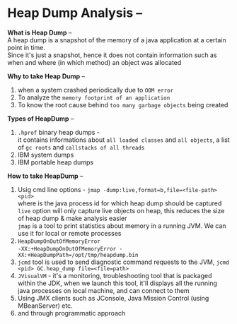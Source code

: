 # Heap Dump Analysis – 

**What is Heap Dump** –  
A heap dump is a snapshot of the memory of a java application at a certain point in time.  
Since it's just a snapshot, hence it does not contain information such as when and where (in which method) an object was allocated  

**Why to take Heap Dump** –  
1. when a system crashed periodically due to `OOM error`
2. To analyze the `memory footprint of an application`
3. To know the root cause behind `too many garbage objects` being created

**Types of HeapDump** –  
1. `.hprof` binary heap dumps -  
  it contains informations about `all loaded classes` and `all objects`, a list of `gc roots` and `callstacks of all threads`  
2. IBM system dumps 
3. IBM portable heap dumps

**How to take HeapDump** –  
1. Usig cmd line options - 
  `jmap -dump:live,format=b,file=<file-path> <pid>`  
  where <pid> is the java process id for which heap dump should be captured  
  `live` option will only capture live objects on heap, this reduces the size of heap dump & make analysis easier  
  `jmap` is a tool to print statistics about memory in a running JVM. We can use it for local or remote processes 
2. `HeapDumpOnOutOfMemoryError`  
  `-XX:+HeapDumpOnOutOfMemoryError -XX:+HeapDumpPath=/opt/tmp/heapdump.bin`  
3. `jcmd` tool is used to send diagnostic command requests to the JVM, 
  `jcmd <pid> GC.heap_dump file=<file=path>` 
4. `JVisualVM` - it's a monitoring, troubleshooting tool that is packaged within the JDK, 
  when we launch this tool, it'll displays all the running java processes on local machine, and can connect to them 
5. Using JMX clients such as JConsole, Java Mission Control (using MBeanServer) etc.
6. and through programmatic approach


